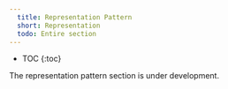```yaml
---
  title: Representation Pattern
  short: Representation
  todo: Entire section
---
```


- TOC
{:toc}

The representation pattern section is under development.

